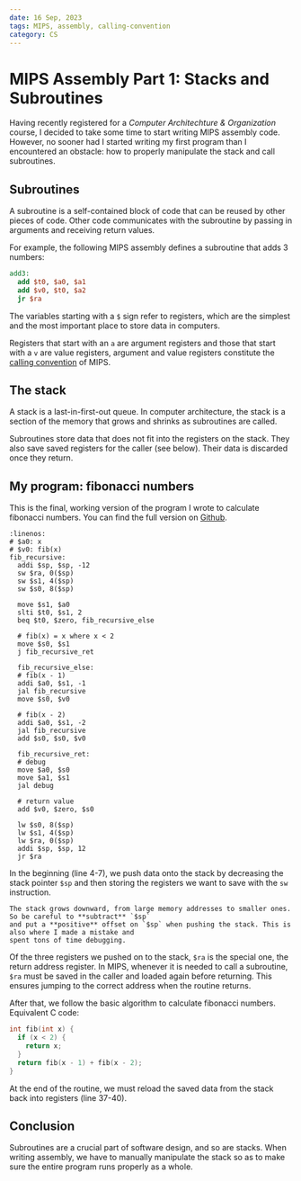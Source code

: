 ```yaml
---
date: 16 Sep, 2023
tags: MIPS, assembly, calling-convention
category: CS
---
```


# MIPS Assembly Part 1: Stacks and Subroutines

Having recently registered for a *Computer Architechture & Organization* course, I decided to take
some time to start writing MIPS assembly code. However, no sooner had I started writing my first
program than I encountered an obstacle: how to properly manipulate the stack and call subroutines.

## Subroutines

A subroutine is a self-contained block of code that can be reused by other pieces of code. Other
code communicates with the subroutine by passing in arguments and receiving return values.

For example, the following MIPS assembly defines a subroutine that adds 3 numbers:

```mips
add3:
  add $t0, $a0, $a1
  add $v0, $t0, $a2
  jr $ra
```

The variables starting with a `$` sign refer to registers, which are the simplest and the most important
place to store data in computers.

Registers that start with an `a` are argument registers and those that start with a `v` are value registers,
argument and value registers constitute the [calling convention](https://en.wikipedia.org/wiki/Calling_convention)
of MIPS.

## The stack

A stack is a last-in-first-out queue. In computer architecture, the stack is a section of the memory
that grows and shrinks as subroutines are called.

Subroutines store data that does not fit into the registers on the stack. They also save saved registers
for the caller (see below). Their data is discarded once they return.

## My program: fibonacci numbers

This is the final, working version of the program I wrote to calculate fibonacci numbers. You can
find the full version on [Github](https://github.com/acciochris/cs10/blob/main/assembly/fib.s).

```{code-block} mips
:linenos:
# $a0: x
# $v0: fib(x)
fib_recursive:
  addi $sp, $sp, -12
  sw $ra, 0($sp)
  sw $s1, 4($sp)
  sw $s0, 8($sp)

  move $s1, $a0
  slti $t0, $s1, 2
  beq $t0, $zero, fib_recursive_else

  # fib(x) = x where x < 2
  move $s0, $s1
  j fib_recursive_ret

  fib_recursive_else:
  # fib(x - 1)
  addi $a0, $s1, -1
  jal fib_recursive
  move $s0, $v0

  # fib(x - 2)
  addi $a0, $s1, -2
  jal fib_recursive
  add $s0, $s0, $v0

  fib_recursive_ret:
  # debug
  move $a0, $s0
  move $a1, $s1
  jal debug

  # return value
  add $v0, $zero, $s0

  lw $s0, 8($sp)
  lw $s1, 4($sp)
  lw $ra, 0($sp)
  addi $sp, $sp, 12
  jr $ra
```

In the beginning (line 4-7), we push data onto the stack by decreasing the stack pointer `$sp` and then
storing the registers we want to save with the `sw` instruction.

```{caution}
The stack grows downward, from large memory addresses to smaller ones. So be careful to **subtract** `$sp`
and put a **positive** offset on `$sp` when pushing the stack. This is also where I made a mistake and
spent tons of time debugging.
```

Of the three registers we pushed on to the stack, `$ra` is the special one, the return address register.
In MIPS, whenever it is needed to call a subroutine, `$ra` must be saved in the caller and loaded
again before returning. This ensures jumping to the correct address when the routine returns.

After that, we follow the basic algorithm to calculate fibonacci numbers. Equivalent C code:

```c
int fib(int x) {
  if (x < 2) {
    return x;
  }
  return fib(x - 1) + fib(x - 2);
}
```

At the end of the routine, we must reload the saved data from the stack back into registers (line 37-40).

## Conclusion

Subroutines are a crucial part of software design, and so are stacks. When writing assembly, we have to
manually manipulate the stack so as to make sure the entire program runs properly as a whole.

<script src="https://giscus.app/client.js"
        data-repo="acciochris/acciochris.github.io"
        data-repo-id="R_kgDOKDyTVg"
        data-category="Announcements"
        data-category-id="DIC_kwDOKDyTVs4CYZPy"
        data-mapping="pathname"
        data-strict="0"
        data-reactions-enabled="1"
        data-emit-metadata="0"
        data-input-position="bottom"
        data-theme="preferred_color_scheme"
        data-lang="en"
        data-loading="lazy"
        crossorigin="anonymous"
        async>
</script>
